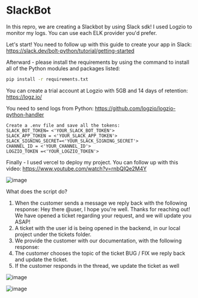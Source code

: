 # SlackBot

In this repro, we are creating a Slackbot by using Slack sdk!
I used Logzio to monitor my logs. You can use each ELK provider you'd prefer. 

Let's start!
You need to follow up with this guide to create your app in Slack:
https://slack.dev/bolt-python/tutorial/getting-started

Afterward - please install the requirements by using the command to install all of the Python modules and packages listed:
```bash
pip install -r requirements.txt 
```
You can create a trial account at Logzio with 5GB and 14 days of retention:
https://logz.io/

You need to send logs from Python: 
https://github.com/logzio/logzio-python-handler
```
Create a .env file and save all the tokens:
SLACK_BOT_TOKEN= <'YOUR_SLACK_BOT_TOKEN'>
SLACK_APP_TOKEN = <'YOUR_SLACK_APP_TOKEN'>
SLACK_SIGNING_SECRET=<'YOUR_SLACK_SIGNING_SECRET'>
CHANNEL_ID = <'YOUR_CHANNEL_ID'>
LOGZIO_TOKEN =<'YOUR_LOGZIO_TOKEN'>
```

Finally - I used vercel to deploy my project. You can follow up with this video: 
https://www.youtube.com/watch?v=rnbQIQe2M4Y

![image](https://github.com/RefaelMizrahi/SlackBot/assets/74647294/0209fe3f-57c0-4e7f-b418-c2da4918cb3f)


What does the script do?
1. When the customer sends a message we reply back with the following response:
Hey there @user, I hope you're well. Thanks for reaching out!
We have opened a ticket regarding your request, and we will update you ASAP!
2. A ticket with the user id is being opened in the backend,  in our local  project under the tickets folder. 
3. We provide the customer with our documentation, with the following response:
4. The customer chooses the topic of the ticket BUG / FIX we reply back and update the ticket.
5. If the customer responds in the thread, we update the ticket as well 

![image](https://github.com/RefaelMizrahi/SlackBot/assets/74647294/2cdfbbdc-31ca-4bd1-8f1e-98334f13b3f9)

![image](https://github.com/RefaelMizrahi/SlackBot/assets/74647294/6e09c4ae-f035-41fd-9ca3-f6b2f90ff921)

